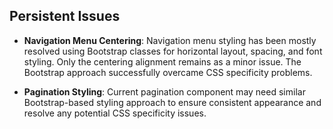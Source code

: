 ## Persistent Issues

- **Navigation Menu Centering**: Navigation menu styling has been mostly resolved using Bootstrap classes for horizontal layout, spacing, and font styling. Only the centering alignment remains as a minor issue. The Bootstrap approach successfully overcame CSS specificity problems.

- **Pagination Styling**: Current pagination component may need similar Bootstrap-based styling approach to ensure consistent appearance and resolve any potential CSS specificity issues.